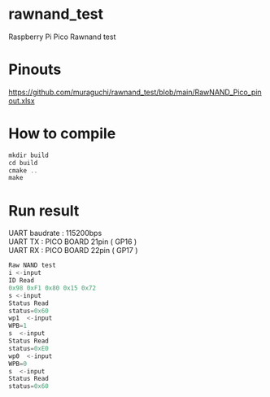# rawnand_test

Raspberry Pi Pico Rawnand test

# Pinouts

https://github.com/muraguchi/rawnand_test/blob/main/RawNAND_Pico_pinout.xlsx


# How to compile

```js
mkdir build
cd build
cmake ..
make
```
# Run result

UART baudrate : 115200bps<br>
UART TX : PICO BOARD 21pin ( GP16 )<br>
UART RX : PICO BOARD 22pin ( GP17 )<br>

```js
Raw NAND test
i <-input
ID Read
0x98 0xF1 0x80 0x15 0x72
s <-input
Status Read
status=0x60
wp1  <-input
WPB=1
s  <-input
Status Read
status=0xE0
wp0  <-input
WPB=0
s  <-input
Status Read
status=0x60
```
